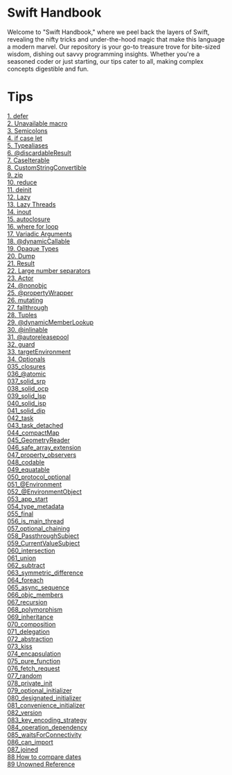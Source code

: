 # Swift Handbook
Welcome to "Swift Handbook," where we peel back the layers of Swift, revealing the nifty tricks and under-the-hood magic that make this language a modern marvel. Our repository is your go-to treasure trove for bite-sized wisdom, dishing out savvy programming insights. Whether you're a seasoned coder or just starting, our tips cater to all, making complex concepts digestible and fun.

# Tips

[1. defer](/tips/001_defer/script.md)<br>
[2. Unavailable macro](/tips/002_unavailable/script.md)<br>
[3. Semicolons](/tips/003_semicolons/script.md)<br>
[4. if case let](/tips/004_if_case_let/script.md)<br>
[5. Typealiases](/tips/005_typealiases_for_functions/script.md)<br>
[6. @discardableResult](/tips/006_@discardableResult/script.md)<br>
[7. CaseIterable](/tips/007_caseIterable/script.md)<br>
[8. CustomStringConvertible](/tips/008_customStringConvertible/script.md)<br>
[9. zip](/tips/009_zip/script.md)<br>
[10. reduce](/tips/010_reduce/script.md)<br>
[11. deinit](/tips/011_deinit/script.md)<br>
[12. Lazy](/tips/012_lazy/script.md)<br>
[13. Lazy Threads](/tips/013_lazy_threads/script.md)<br>
[14. inout](/tips/014_inout/script.md)<br>
[15. autoclosure](/tips/015_autoclosure/script.md)<br>
[16. where for loop](/tips/016_where_for_loop/script.md)<br>
[17. Variadic Arguments](/tips/017_variadic_arguments/script.md)<br>
[18. @dynamicCallable](/tips/018_@dynamicCallable/script.md)<br>
[19. Opaque Types](/tips/019_opaque_types/script.md)<br>
[20. Dump](/tips/020_dump/script.md)<br>
[21. Result](/tips/021_result/script.md)<br>
[22. Large number separators](/tips/022_large_number_separators/script.md)<br>
[23. Actor](/tips/023_actor/script.md)<br>
[24. @nonobjc](/tips/024_@nonobjc/script.md)<br>
[25. @propertyWrapper](/tips/025_@propertyWrapper/script.md)<br>
[26. mutating](/tips/026_mutating/script.md)<br>
[27. fallthrough](/tips/027_fallthrough/script.md)<br>
[28. Tuples](/tips/028_tuples/script.md)<br>
[29. @dynamicMemberLookup](/tips/029_@dynamicMemberLookup/script.md)<br>
[30. @inlinable](/tips/030_@inlinable/script.md)<br>
[31. @autoreleasepool](/tips/031_@autoreleasepool/script.md)<br>
[32. guard](/tips/032_guard/script.md)<br>
[33. targetEnvironment](/tips/033_targetEnvironment/script.md)<br>
[34. Optionals](/tips/034_optionals/script.md)<br>
[035_closures](/tips/035_closures/script.md)<br>
[036_@atomic](/tips/036_@atomic/script.md)<br>
[037_solid_srp](/tips/037_solid_srp/script.md)<br>
[038_solid_ocp](/tips/038_solid_ocp/script.md)<br>
[039_solid_lsp](/tips/039_solid_lsp/script.md)<br>
[040_solid_isp](/tips/040_solid_isp/script.md)<br>
[041_solid_dip](/tips/041_solid_dip/script.md)<br>
[042_task](/tips/042_task/script.md)<br>
[043_task_detached](/tips/043_task_detached/script.md)<br>
[044_compactMap](/tips/044_compactMap/script.md)<br>
[045_GeometryReader](/tips/045_GeometryReader/script.md)<br>
[046_safe_array_extension](/tips/046_safe_array_extension/script.md)<br>
[047_property_observers](/tips/047_property_observers/script.md)<br>
[048_codable](/tips/048_codable/script.md)<br>
[049_equatable](/tips/049_equatable/script.md)<br>
[050_protocol_optional](/tips/050_protocol_optional/script.md)<br>
[051_@Environment](/tips/051_@Environment/script.md)<br>
[052_@EnvironmentObject](/tips/052_@EnvironmentObject/script.md)<br>
[053_app_start](/tips/053_app_start/script.md)<br>
[054_type_metadata](/tips/054_type_metadata/script.md)<br>
[055_final](/tips/055_final/script.md)<br>
[056_is_main_thread](/tips/056_is_main_thread/script.md)<br>
[057_optional_chaining](/tips/057_optional_chaining/script.md)<br>
[058_PassthroughSubject](/tips/058_PassthroughSubject/script.md)<br>
[059_CurrentValueSubject](/tips/059_CurrentValueSubject/script.md)<br>
[060_intersection](/tips/060_intersection/script.md)<br>
[061_union](/tips/061_union/script.md)<br>
[062_subtract](/tips/062_subtract/script.md)<br>
[063_symmetric_difference](/tips/063_symmetric_difference/script.md)<br>
[064_foreach](/tips/064_foreach/script.md)<br>
[065_async_sequence](/tips/065_async_sequence/script.md)<br>
[066_objc_members](/tips/066_objc_members/script.md)<br>
[067_recursion](/tips/067_recursion/script.md)<br>
[068_polymorphism](/tips/068_polymorphism/script.md)<br>
[069_inheritance](/tips/069_inheritance/script.md)<br>
[070_composition](/tips/070_composition/script.md)<br>
[071_delegation](/tips/071_delegation/script.md)<br>
[072_abstraction](/tips/072_abstraction/script.md)<br>
[073_kiss](/tips/073_kiss/script.md)<br>
[074_encapsulation](/tips/074_encapsulation/script.md)<br>
[075_pure_function](/tips/075_pure_function/script.md)<br>
[076_fetch_request](/tips/076_fetch_request/script.md)<br>
[077_random](/tips/077_random/script.md)<br>
[078_private_init](/tips/078_private_init/script.md)<br>
[079_optional_initializer](/tips/079_optional_initializer/script.md)<br>
[080_designated_initializer](/tips/080_designated_initializer/script.md)<br>
[081_convenience_initializer](/tips/081_convenience_initializer/script.md)<br>
[082_version](/tips/082_version/script.md)<br>
[083_key_encoding_strategy](/tips/083_key_encoding_strategy/script.md)<br>
[084_operation_dependency](/tips/084_operation_dependency/script.md)<br>
[085_waitsForConnectivity](/tips/085_waitsForConnectivity/script.md)<br>
[086_can_import](/tips/086_can_import/script.md)<br>
[087_joined](/tips/087_joined/script.md)<br>
[88 How to compare dates](/tips/088_dates/script.md)<br>
[89 Unowned Reference](/tips/089_unowned_reference/script.md)<br>
